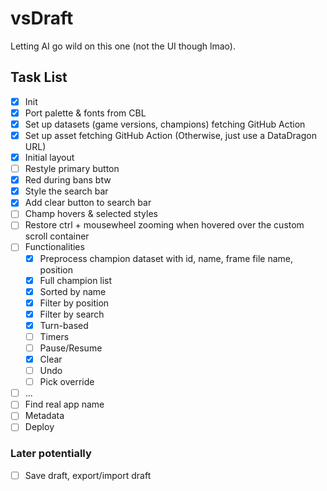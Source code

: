 # vsDraft

Letting AI go wild on this one (not the UI though lmao).

## Task List

- [x] Init
- [x] Port palette & fonts from CBL
- [x] Set up datasets (game versions, champions) fetching GitHub Action
- [x] Set up asset fetching GitHub Action (Otherwise, just use a DataDragon URL)
- [x] Initial layout
- [ ] Restyle primary button
- [x] Red during bans btw
- [x] Style the search bar
- [x] Add clear button to search bar
- [ ] Champ hovers & selected styles
- [ ] Restore ctrl + mousewheel zooming when hovered over the custom scroll container
- [ ] Functionalities
  - [x] Preprocess champion dataset with id, name, frame file name, position
  - [x] Full champion list
  - [x] Sorted by name
  - [x] Filter by position
  - [x] Filter by search
  - [x] Turn-based
  - [ ] Timers
  - [ ] Pause/Resume
  - [x] Clear
  - [ ] Undo
  - [ ] Pick override
- [ ] ...
- [ ] Find real app name
- [ ] Metadata
- [ ] Deploy

### Later potentially

- [ ] Save draft, export/import draft
